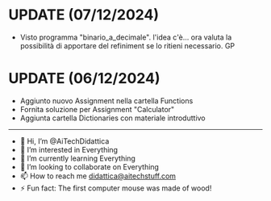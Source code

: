 # UPDATE (07/12/2024)
- Visto programma "binario_a_decimale". l'idea c'è... ora valuta la possibilità di apportare del refiniment se lo ritieni necessario. GP

# UPDATE (06/12/2024)
- Aggiunto nuovo Assignment nella cartella Functions
- Fornita soluzione per Assignment "Calculator"
- Aggiunta cartella Dictionaries con materiale introduttivo

---

- 👋 Hi, I’m @AiTechDidattica
- 👀 I’m interested in Everything
- 🌱 I’m currently learning Everything
- 💞️ I’m looking to collaborate on Everything
- 📫 How to reach me didattica@aitechstuff.com
- ⚡ Fun fact: The first computer mouse was made of wood!

<!---
AiTechDidattica/AiTechDidattica is a ✨ special ✨ repository because its `README.md` (this file) appears on your GitHub profile.
You can click the Preview link to take a look at your changes.
--->
